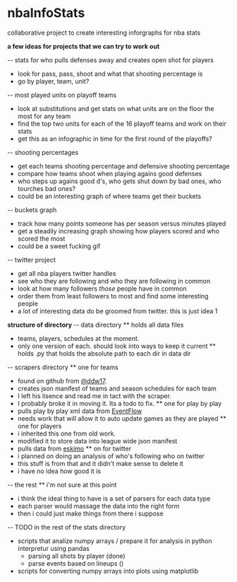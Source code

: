 nbaInfoStats
============

collaborative project to create interesting inforgraphs for nba stats

<b>a few ideas for projects that we can try to work out</b>

-- stats for who pulls defenses away and creates open shot for players
* look for pass, pass, shoot and what that shooting percentage is
* go by player, team, unit?

-- most played units on playoff teams
* look at substitutions and get stats on what units are on the floor the most for any team
* find the top two units for each of the 16 playoff teams and work on their stats
* get this as an infographic in time for the first round of the playoffs?

-- shooting percentages
* get each teams shooting percentage and defensive shooting percentage
* compare how teams shoot when playing agains good defenses
* who steps up agains good d's, who gets shut down by bad ones, who tourches bad ones?
* could be an interesting graph of where teams get their buckets

-- buckets graph
* track how many points someone has per season versus minutes played
* get a steadily increasing graph showing how players scored and who scored the most
* could be a sweet fucking gif

-- twitter project
* get all nba players twitter handles
* see who they are following and who they are following in common
* look at how many followers <i>those</i> people have in common
* order them from least followers to most and find some interesting people
* a lot of interesting data do be groomed from twitter.  this is just idea 1

<b> structure of directory </b>
-- data directory
** holds all data files
* teams, players, schedules at the moment.
* only one version of each.  should look into ways to keep it current
** holds .py that holds the absolute path to each dir in data dir

-- scrapers directory
** one for teams
* found on github from [@ddw17](http://www.twitter.com/ddw17).
* creates json manifest of teams and season schedules for each team
* I left his lisence and read me in tact with the scraper.
* I probably broke it in moving it.  Its a todo to fix.
** one for play by play
* pulls play by play xml data from [EventFlow](http://www.cs.umd.edu/hcil/eventflow/NBA/nbaData.shtml)
* needs work that will allow it to auto update games as they are played
** one for players
* i inherited this one from old work.
* modified it to store data into league wide json manifest
* pulls data from [eskimo](http://www.eskimo.com/~pbender/rosters.html)
** on for twitter
* i planned on doing an analysis of who's following who on twitter
* this stuff is from that and it didn't make sense to delete it
* i have no idea how good it is

-- the rest
** i'm not sure at this point
* i think the ideal thing to have is a set of parsers for each data type
* each parser would massage the data into the right form
* then i could just make things from there i suppose

-- TODO in the rest of the stats directory
* scripts that analize numpy arrays / prepare it for analysis in python interpretur using pandas
  - parsing all shots by player (done)
  - parse events based on lineups ()
* scripts for converting numpy arrays into plots using matplotlib

